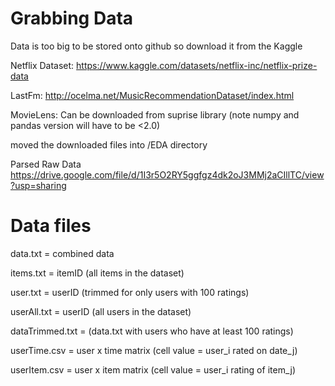 # Grabbing Data

Data is too big to be stored onto github so download it from the Kaggle


Netflix Dataset: https://www.kaggle.com/datasets/netflix-inc/netflix-prize-data


LastFm: http://ocelma.net/MusicRecommendationDataset/index.html


MovieLens: Can be downloaded from suprise library (note numpy and pandas version will have to be <2.0)


moved the downloaded files into /EDA directory

Parsed Raw Data
https://drive.google.com/file/d/1I3r5O2RY5ggfgz4dk2oJ3MMj2aCIllTC/view?usp=sharing

# Data files

data.txt = combined data

items.txt = itemID (all items in the dataset)

user.txt = userID (trimmed for only users with 100 ratings)

userAll.txt = userID (all users in the dataset)

dataTrimmed.txt = (data.txt with users who have at least 100 ratings)

userTime.csv = user x time matrix (cell value = user_i rated on date_j)

userItem.csv = user x item matrix (cell value = user_i rating of item_j)
